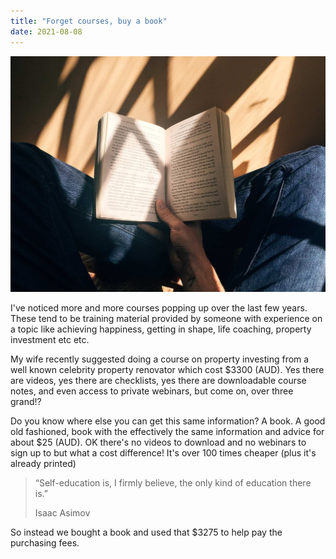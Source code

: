 ```yaml
---
title: "Forget courses, buy a book"
date: 2021-08-08
---
```

![](images/speed-reading.jpeg)

I've noticed more and more courses popping up over the last few years. 
These tend to be training material provided by someone with experience on a topic like achieving happiness, 
getting in shape, life coaching, property investment etc etc.

<!-- more -->

My wife recently suggested doing a course on property investing from a well known celebrity property renovator 
which cost $3300 (AUD). Yes there are videos, yes there are checklists, yes there are downloadable course notes, 
and even access to private webinars, but come on, over three grand!?

Do you know where else you can get this same information? 
A book. A good old fashioned, book with the effectively the same information and advice for about $25 (AUD). 
OK there's no videos to download and no webinars to sign up to but what a cost difference! 
It's over 100 times cheaper (plus it's already printed)

> “Self-education is, I firmly believe, the only kind of education there is.”
> 
> Isaac Asimov

So instead we bought a book and used that $3275 to help pay the purchasing fees.
